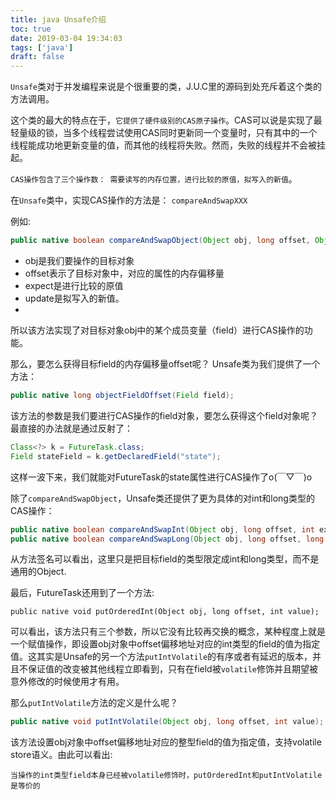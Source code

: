 ```yaml
---
title: java Unsafe介绍
toc: true
date: 2019-03-04 19:34:03
tags: ['java']
draft: false
---
```


`Unsafe`类对于并发编程来说是个很重要的类，J.U.C里的源码到处充斥着这个类的方法调用。

这个类的最大的特点在于，`它提供了硬件级别的CAS原子操作`。CAS可以说是实现了最轻量级的锁，当多个线程尝试使用CAS同时更新同一个变量时，只有其中的一个线程能成功地更新变量的值，而其他的线程将失败。然而，失败的线程并不会被挂起。

`CAS操作包含了三个操作数： 需要读写的内存位置，进行比较的原值，拟写入的新值`。

在`Unsafe`类中，实现CAS操作的方法是： `compareAndSwapXXX`

例如:

```java
public native boolean compareAndSwapObject(Object obj, long offset, Object expect, Object update);
```

- obj是我们要操作的目标对象
- offset表示了目标对象中，对应的属性的内存偏移量
- expect是进行比较的原值
- update是拟写入的新值。
- 
所以该方法实现了对目标对象obj中的某个成员变量（field）进行CAS操作的功能。

那么，要怎么获得目标field的内存偏移量offset呢？ Unsafe类为我们提供了一个方法：

```java
public native long objectFieldOffset(Field field);
```

该方法的参数是我们要进行CAS操作的field对象，要怎么获得这个field对象呢？最直接的办法就是通过反射了：

```java
Class<?> k = FutureTask.class;
Field stateField = k.getDeclaredField("state");
```

这样一波下来，我们就能对FutureTask的state属性进行CAS操作了o(￣▽￣)o

除了`compareAndSwapObject`，Unsafe类还提供了更为具体的对int和long类型的CAS操作：

```java
public native boolean compareAndSwapInt(Object obj, long offset, int expect, int update);
public native boolean compareAndSwapLong(Object obj, long offset, long expect, long update);
```

从方法签名可以看出，这里只是把目标field的类型限定成int和long类型，而不是通用的Object.

最后，FutureTask还用到了一个方法:

```
public native void putOrderedInt(Object obj, long offset, int value);
```

可以看出，该方法只有三个参数，所以它没有比较再交换的概念，某种程度上就是一个赋值操作，即设置obj对象中offset偏移地址对应的int类型的field的值为指定值。这其实是Unsafe的另一个方法`putIntVolatile`的有序或者有延迟的版本，并且不保证值的改变被其他线程立即看到，只有在field被`volatile`修饰并且期望被意外修改的时候使用才有用。

那么`putIntVolatile`方法的定义是什么呢？

```java
public native void putIntVolatile(Object obj, long offset, int value);
```

该方法设置obj对象中offset偏移地址对应的整型field的值为指定值，支持volatile store语义。由此可以看出:

`当操作的int类型field本身已经被volatile修饰时，putOrderedInt和putIntVolatile是等价的`





